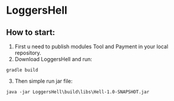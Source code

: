# LoggersHell

## How to start:
 1. First u need to publish modules Tool and Payment in your local repository.
 2. Download LoggersHell and run: 
```
gradle build
```
 3. Then simple run jar file:
 ```
java -jar LoggersHell\build\libs\Hell-1.0-SNAPSHOT.jar
```
